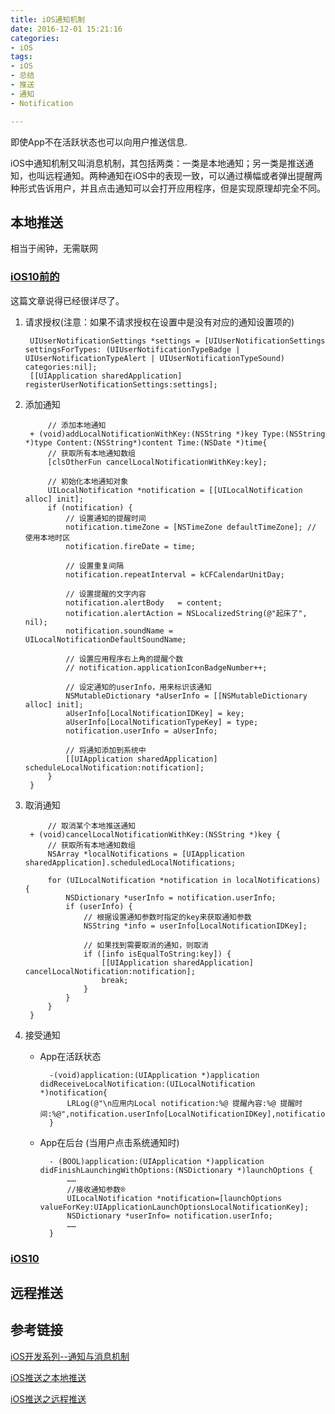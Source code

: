```yaml
---
title: iOS通知机制
date: 2016-12-01 15:21:16
categories: 
- iOS
tags:
- iOS
- 总结
- 推送
- 通知
- Notification

---
```

  即使App不在活跃状态也可以向用户推送信息.


  iOS中通知机制又叫消息机制，其包括两类：一类是本地通知；另一类是推送通知，也叫远程通知。两种通知在iOS中的表现一致，可以通过横幅或者弹出提醒两种形式告诉用户，并且点击通知可以会打开应用程序，但是实现原理却完全不同。
  
## 本地推送
相当于闹钟，无需联网
### [iOS10前的](http://www.cnblogs.com/kenshincui/p/4168532.html)
这篇文章说得已经很详尽了。

1. 请求授权(注意：如果不请求授权在设置中是没有对应的通知设置项的)
    
	    UIUserNotificationSettings *settings = [UIUserNotificationSettings settingsForTypes: (UIUserNotificationTypeBadge | UIUserNotificationTypeAlert | UIUserNotificationTypeSound) categories:nil];
	    [[UIApplication sharedApplication] registerUserNotificationSettings:settings];

2. 添加通知
	
			// 添加本地通知
		+ (void)addLocalNotificationWithKey:(NSString *)key Type:(NSString *)type Content:(NSString*)content Time:(NSDate *)time{
		    // 获取所有本地通知数组
		    [clsOtherFun cancelLocalNotificationWithKey:key];
		    
		    // 初始化本地通知对象
		    UILocalNotification *notification = [[UILocalNotification alloc] init];
		    if (notification) {
		        // 设置通知的提醒时间
		        notification.timeZone = [NSTimeZone defaultTimeZone]; // 使用本地时区
		        notification.fireDate = time;
		        
		        // 设置重复间隔
		        notification.repeatInterval = kCFCalendarUnitDay;
		        
		        // 设置提醒的文字内容
		        notification.alertBody   = content;
		        notification.alertAction = NSLocalizedString(@"起床了", nil);
		        notification.soundName = UILocalNotificationDefaultSoundName;
		        
		        // 设置应用程序右上角的提醒个数
		        // notification.applicationIconBadgeNumber++;
		        
		        // 设定通知的userInfo，用来标识该通知
		        NSMutableDictionary *aUserInfo = [[NSMutableDictionary alloc] init];
		        aUserInfo[LocalNotificationIDKey] = key;
		        aUserInfo[LocalNotificationTypeKey] = type;
		        notification.userInfo = aUserInfo;
		        
		        // 将通知添加到系统中
		        [[UIApplication sharedApplication] scheduleLocalNotification:notification];
		    }
		}

3. 取消通知
	
			// 取消某个本地推送通知
		+ (void)cancelLocalNotificationWithKey:(NSString *)key {
		    // 获取所有本地通知数组
		    NSArray *localNotifications = [UIApplication sharedApplication].scheduledLocalNotifications;
		    
		    for (UILocalNotification *notification in localNotifications) {
		        NSDictionary *userInfo = notification.userInfo;
		        if (userInfo) {
		            // 根据设置通知参数时指定的key来获取通知参数
		            NSString *info = userInfo[LocalNotificationIDKey];
		            
		            // 如果找到需要取消的通知，则取消
		            if ([info isEqualToString:key]) {
		                [[UIApplication sharedApplication] cancelLocalNotification:notification];
		                break;
		            }
		        }
		    }
		}

	
4. 接受通知
	* App在活跃状态
		
			-(void)application:(UIApplication *)application didReceiveLocalNotification:(UILocalNotification *)notification{
				LRLog(@"\n应用内Local notification:%@ 提醒內容:%@ 提醒时间:%@",notification.userInfo[LocalNotificationIDKey],notification.alertBody,notification.fireDate);
		   	}

	* App在后台 (当用户点击系统通知时)
		
			- (BOOL)application:(UIApplication *)application didFinishLaunchingWithOptions:(NSDictionary *)launchOptions {
				……
				//接收通知参数®
				UILocalNotification *notification=[launchOptions valueForKey:UIApplicationLaunchOptionsLocalNotificationKey];
				NSDictionary *userInfo= notification.userInfo;
				……
			}

### [iOS10](https://onevcat.com/2016/08/notification/)

## 远程推送

## 参考链接
[iOS开发系列--通知与消息机制](http://www.cnblogs.com/kenshincui/p/4168532.html)

[iOS推送之本地推送](http://www.jianshu.com/p/77ee3b98c132)

[iOS推送之远程推送](http://www.jianshu.com/p/4b947569a548)